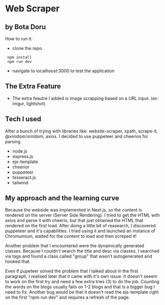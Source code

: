 # Web Scraper
## by Bota Doru


How to run it:

- clone the repo
```
 npm install
 npm run dev
 ```
- navigate to localhoost:3000 to test the application

## The Extra Feature

- The extra feautre I added is image scrapping based on a URL input. (ex: imgur, lightshot)


## Tech I used

After a bunch of trying with libraries like: website-scraper, xpath, scrape-it, @xmldom/xmldom, axios. I decided to use puppeteer and cheerios for parsing

- node.js 
- express.js 
- ejs-template 
- cheerior 
- puppeteer 
- tesseract.js
- tailwind



## My approach and the learning curve


Because the webside was implemented in Next.js, so the content is rendered on the server (Server Side Rendering). I tried to get the HTML with axios and parse it with cheerio, but that just obtained the HTML that rendered on the first load. After doing a little bit of reasearch, I discovered puppeteer and it's capabilities. I tried using it and launched an instance of Chromumium, waited for the content to load and then screped it! 

Another problem that I encountered were the dynamically generated classes. Because I couldn't search the title and desc via classes, I searched via tags and found a class called "group" that wasn't autogenerated and hooked that.

Even if pupeteer solved the problem that I talked about in the first paragraph, I realised later that it came with it's own issue. It doesn't seeem to work on the first try and need a few extra tries (3) to do the job. Counting the words on the blogs usually fails on 1-2 blogs and that is a bigger bug I need to fix. Another bug would be that it doesn't read the ejs-template right on the first "npm run dev" and requires a refresh of the page.






